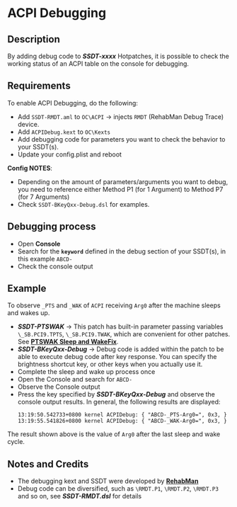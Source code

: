 # ACPI Debugging
## Description
By adding debug code to ***SSDT-xxxx*** Hotpatches, it is possible to check the working status of an ACPI table on the console for debugging.

## Requirements
To enable ACPI Debugging, do the following:

- Add `SSDT-RMDT.aml` to `OC\ACPI` &rarr; injects `RMDT` (RehabMan Debug Trace) device.
- Add `ACPIDebug.kext` to `OC\Kexts` 
- Add debugging code for parameters you want to check the behavior to your SSDT(s). 
- Update your config.plist and reboot

**Config NOTES**: 

- Depending on the amount of parameters/arguments you want to debug, you need to reference either Method P1 (for 1 Argument) to Method P7 (for 7 Arguments)
- Check `SSDT-BKeyQxx-Debug.dsl` for examples.

## Debugging process
- Open **Console** 
- Search for the **`keyword`** defined in the debug section of your SSDT(s), in this example `ABCD-`
- Check the console output

## Example
To observe `_PTS` and `_WAK` of `ACPI` receiving `Arg0` after the machine sleeps and wakes up.

- ***SSDT-PTSWAK*** &rarr; This patch has built-in parameter passing variables `\_SB.PCI9.TPTS`, `\_SB.PCI9.TWAK`, which are convenient for other patches. See [**PTSWAK Sleep and WakeFix**](https://github.com/5T33Z0/OC-Little-Translated/tree/main/04_Fixing_Sleep_and_Wake_Issues/PTSWAK_Sleep_and_Wake_Fix).
- ***SSDT-BKeyQxx-Debug*** &rarr; Debug code is added within the patch to be able to execute debug code after key response. You can specify the brightness shortcut key, or other keys when you actually use it.
- Complete the sleep and wake up process once
- Open the Console and search for `ABCD-`
- Observe the Console output
- Press the key specified by ***SSDT-BKeyQxx-Debug*** and observe the console output results. In general, the following results are displayed:
	```
	13:19:50.542733+0800 kernel ACPIDebug: { "ABCD-_PTS-Arg0=", 0x3, }
	13:19:55.541826+0800 kernel ACPIDebug: { "ABCD-_WAK-Arg0=", 0x3, }
	```
The result shown above is the value of `Arg0` after the last sleep and wake cycle.

## Notes and Credits
- The debugging kext and SSDT were developed by [**RehabMan**](https://github.com/RehabMan/OS-X-ACPI-Debug)
- Debug code can be diversified, such as `\RMDT.P1`, `\RMDT.P2`, `\RMDT.P3` and so on, see ***SSDT-RMDT.dsl*** for details
